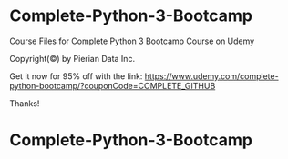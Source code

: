 # Complete-Python-3-Bootcamp
Course Files for Complete Python 3 Bootcamp Course on Udemy

Copyright(©) by Pierian Data Inc.

Get it now for 95% off with the link:
https://www.udemy.com/complete-python-bootcamp/?couponCode=COMPLETE_GITHUB

Thanks!
# Complete-Python-3-Bootcamp
